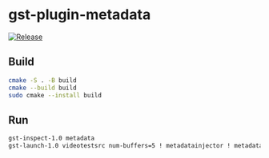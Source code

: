 # gst-plugin-metadata
[![Release](https://img.shields.io/github/v/release/shalex88/gst-plugin-metadata.svg)](https://github.com/shalex88/gst-plugin-metadata/releases/latest)

## Build

```bash
cmake -S . -B build
cmake --build build
sudo cmake --install build
```

## Run
```bash
gst-inspect-1.0 metadata
gst-launch-1.0 videotestsrc num-buffers=5 ! metadatainjector ! metadataextractor ! fakesink
```